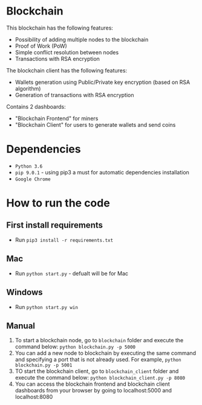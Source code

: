 # Blockchain
This blockchain has the following features:

- Possibility of adding multiple nodes to the blockchain
- Proof of Work (PoW)
- Simple conflict resolution between nodes
- Transactions with RSA encryption

The blockchain client has the following features:

- Wallets generation using Public/Private key encryption (based on RSA algorithm)
- Generation of transactions with RSA encryption

Contains 2 dashboards:

- "Blockchain Frontend" for miners
- "Blockchain Client" for users to generate wallets and send coins


# Dependencies

- ```Python 3.6```
- ```pip 9.0.1``` - using pip3 a must for automatic dependencies installation
- ```Google Chrome```

# How to run the code

## First install requirements

 - Run ```pip3 install -r requirements.txt```

## Mac
- Run ```python start.py``` - defualt will be for Mac

## Windows
- Run ```python start.py win```


## Manual
1. To start a blockchain node, go to ```blockchain``` folder and execute the command below:
```python blockchain.py -p 5000```
2. You can add a new node to blockchain by executing the same command and specifying a port that is not already used. For example, ```python blockchain.py -p 5001```
3. TO start the blockchain client, go to ```blockchain_client``` folder and execute the command below:
```python blockchain_client.py -p 8080```
4. You can access the blockchain frontend and blockchain client dashboards from your browser by going to localhost:5000 and localhost:8080
